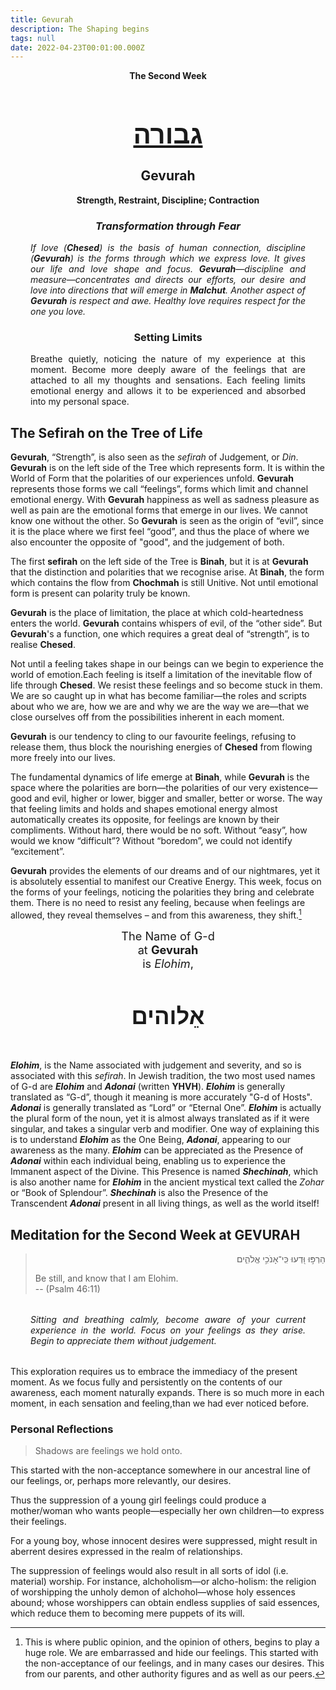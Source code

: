 ```yaml
---
title: Gevurah
description: The Shaping begins
tags: null
date: 2022-04-23T00:01:00.000Z
---
```


<div style="text-align: center; font-weight: bold">
<p>The Second Week </p>
<h1 style="font-size: 300%; text-decoration: underline">גבורה</h1>
<h2>Gevurah</h2>
<p>Strength, Restraint, Discipline; Contraction<p />
<h3 style="font-style: italic">Transformation through Fear</h3>
</div>

<div style="margin-left: 2rem; margin-right: 2rem;text-align: justify">

<div style="font-style: italic">

If love (**Chesed**) is the basis of human connection, discipline (**Gevurah**) is the forms through which we express love. It gives our life and love shape and focus. **Gevurah**&mdash;discipline and measure&mdash;concentrates and directs our efforts, our desire and love into directions that will emerge in **Malchut**. Another aspect of **Gevurah** is respect and awe. Healthy love requires respect for the one you love.

</div>

<h3 style="text-align:center;">Setting Limits</h3>

Breathe quietly, noticing the nature of my experience at this moment. Become more deeply aware of the feelings that are attached to all my thoughts and sensations. Each feeling limits emotional energy and allows it to be experienced and absorbed into my personal space.

</div>

## The Sefirah on the Tree of Life

**Gevurah**, “Strength”, is also seen as the _sefirah_ of Judgement, or _Din_. **Gevurah** is on the left side of the Tree which represents form. It is within the World of Form that the polarities of our experiences unfold. **Gevurah** represents those forms we call “feelings”, forms which limit and channel emotional energy. With **Gevurah** happiness as well as sadness pleasure as well as pain are the emotional forms that emerge in our lives. We cannot know one without the other. So **Gevurah** is seen as the origin of “evil”, since it is the place where we first feel “good”, and thus the place of where we also encounter the opposite of "good", and the judgement of both.

The first **sefirah** on the left side of the Tree is **Binah**, but it is at **Gevurah** that the distinction and polarities that we recognise arise. At **Binah**, the form which contains the flow from **Chochmah** is still Unitive. Not until emotional form is present can polarity truly be known.

**Gevurah** is the place of limitation, the place at which cold-heartedness enters the world. **Gevurah** contains whispers of evil, of the “other side”. But **Gevurah**'s a function, one which requires a great deal of “strength”, is to realise **Chesed**.

Not until a feeling takes shape in our beings can we begin to experience the world of emotion.Each feeling is itself a limitation of the inevitable flow of life through **Chesed**. We resist these feelings and so become stuck in them. We are so caught up in what has become familiar&mdash;the roles and scripts about who we are, how we are and why we are the way we are&mdash;that we close ourselves off from the possibilities inherent in each moment.

**Gevurah** is our tendency to cling to our favourite feelings, refusing to release them, thus block the nourishing energies of **Chesed** from flowing more freely into our lives.

The fundamental dynamics of life emerge at **Binah**, while **Gevurah** is the space where the polarities are born&mdash;the polarities of our very existence&mdash;good and evil, higher or lower, bigger and smaller, better or worse. The way that feeling limits and holds and shapes emotional energy almost automatically creates its opposite, for feelings are known by their compliments. Without hard, there would be no soft. Without “easy”, how would we know “difficult”? Without “boredom”, we could not identify “excitement”.

**Gevurah** provides the elements of our dreams and of our nightmares, yet it is absolutely essential to manifest our Creative Energy. This week, focus on the forms of your feelings, noticing the polarities they bring and celebrate them. There is no need to resist any feeling, because when feelings are allowed, they reveal themselves – and from this awareness, they shift.[^2]

<div style="text-align: center; font-size: 130%">
The Name of G-d<br />
at <strong>Gevurah</strong><br />
is <em>Elohim</em>,
<h4 style="font-size: 200%">
אֵלוהים
</h4>
</div>

**_Elohim_**, is the Name associated with judgement and severity, and so is associated with this _sefirah_. In Jewish tradition, the two most used names of G-d are **_Elohim_** and **_Adonai_** (written **YHVH**). **_Elohim_** is generally translated as “G-d”, though it meaning is more accurately "G-d of Hosts". **_Adonai_** is generally translated as “Lord” or “Eternal One”.
**_Elohim_** is actually the plural form of the noun, yet it is almost always translated as if it were singular, and takes a singular verb and modifier. One way of explaining this is to understand **_Elohim_** as the One Being, **_Adonai_**, appearing to our awareness as the many. **_Elohim_** can be appreciated as the Presence of **_Adonai_** within each individual being, enabling us to experience the Immanent aspect of the Divine. This Presence is named **_Shechinah_**, which is also another name for **_Elohim_** in the ancient mystical text called the _Zohar_ or “Book of Splendour”. **_Shechinah_** is also the Presence of the Transcendent **_Adonai_** present in all living things, as well as the world itself!

## Meditation for the Second Week at GEVURAH

<blockquote>
<p dir="rtl">
הַרְפּ֣וּ וּ֭דְעוּ כִּֽי־אָנֹכִ֣י אֱלֹהִ֑ים
</p>
<p>
Be still, and know that I am Elohim.<br />
-- (Psalm 46:11)
</p>
</blockquote>

<div style="font-style: italic; margin: 2rem; text-align: justify">

Sitting and breathing calmly, become aware of your current experience in the world. Focus on your feelings as they arise. Begin to appreciate them without judgement.

</div>

This exploration requires us to embrace the immediacy of the present moment. As we focus fully and persistently on the contents of our awareness, each moment naturally expands. There is so much more in each moment, in each sensation and feeling,than we had ever noticed before.

<h3>Personal Reflections</h3>

[^2]: This is where public opinion, and the opinion of others, begins to play a huge role. We are embarrassed and hide our feelings. This started with the non-acceptance of our feelings, and in many cases our desires. This from our parents, and other authority figures and as well as our peers.

>Shadows are feelings we hold onto.

This started with the non-acceptance somewhere in our ancestral line of our feelings, or, perhaps more relevantly, our desires.

Thus the suppression of a young girl feelings could produce a mother/woman who wants people&mdash;especially her own children&mdash;to express their feelings.

For a young boy, whose innocent desires were suppressed, might result in aberrent desires expressed in the realm of relationships.

The suppression of feelings would also result in all sorts of idol (i.e. material) worship. For instance, alchoholism&mdash;or alcho-holism: the religion of worshipping the unholy demon of alchohol&mdash;whose holy essences abound; whose worshippers can obtain endless supplies of said essences, which reduce them to becoming mere puppets of its will.
